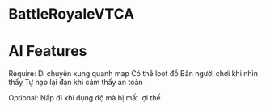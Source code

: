 # BattleRoyaleVTCA

# AI Features
Require:
Di chuyển xung quanh map
Có thể loot đồ
Bắn người chơi khi nhìn thấy
Tự nạp lại đạn khi cảm thấy an toàn

Optional:
Nấp đi khi đụng độ mà bị mất lợi thế